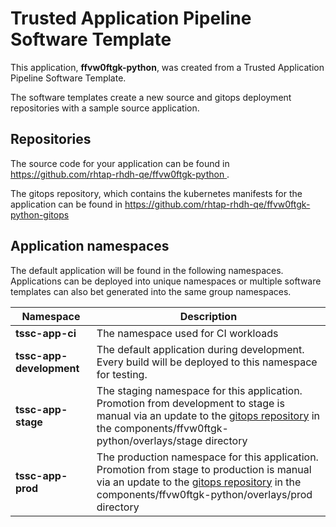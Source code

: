 # Trusted Application Pipeline Software Template

This application, **ffvw0ftgk-python**, was created from a Trusted Application Pipeline Software Template.

The software templates create a new source and gitops deployment repositories with a sample source application. 

## Repositories

The source code for your application can be found in [https://github.com/rhtap-rhdh-qe/ffvw0ftgk-python ](https://github.com/rhtap-rhdh-qe/ffvw0ftgk-python ).
 
The gitops repository, which contains the kubernetes manifests for the application can be found in 
[https://github.com/rhtap-rhdh-qe/ffvw0ftgk-python-gitops ](https://github.com/rhtap-rhdh-qe/ffvw0ftgk-python-gitops ) 

## Application namespaces 

The default application will be found in the following namespaces. Applications can be deployed into unique namespaces or multiple software templates can also bet generated into the same group namespaces.  

|  Namespace   |  Description   |  
| -------- | -------- |
| **tssc-app-ci** | The namespace used for CI workloads |
| **tssc-app-development** | The default application during development. Every build will be deployed to this namespace for testing. |
| **tssc-app-stage** | The staging namespace for this application. Promotion from development to stage is manual via an update to the [gitops repository](https://github.com/rhtap-rhdh-qe/ffvw0ftgk-python-gitops ) in the components/ffvw0ftgk-python/overlays/stage directory |
| **tssc-app-prod** | The production namespace for this application. Promotion from stage to production is manual via an update to the [gitops repository](https://github.com/rhtap-rhdh-qe/ffvw0ftgk-python-gitops ) in the components/ffvw0ftgk-python/overlays/prod directory |